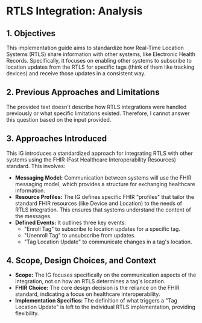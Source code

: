 # RTLS Integration: Analysis

## 1. Objectives 
This implementation guide aims to standardize how Real-Time Location Systems (RTLS) share information with other systems, like Electronic Health Records.  Specifically, it focuses on enabling other systems to subscribe to location updates from the RTLS for specific tags (think of them like tracking devices) and receive those updates in a consistent way. 

## 2. Previous Approaches and Limitations
The provided text doesn't describe how RTLS integrations were handled previously or what specific limitations existed. Therefore, I cannot answer this question based on the input provided.

## 3.  Approaches Introduced
This IG introduces a standardized approach for integrating RTLS with other systems using the FHIR (Fast Healthcare Interoperability Resources) standard. This involves:

*   **Messaging Model:**  Communication between systems will use the FHIR messaging model, which provides a structure for exchanging healthcare information.
*   **Resource Profiles:**  The IG defines specific FHIR "profiles" that tailor the standard FHIR resources (like Device and Location) to the needs of RTLS integration. This ensures that systems understand the content of the messages.
*   **Defined Events:** It outlines three key events: 
    *   "Enroll Tag" to subscribe to location updates for a specific tag.
    *   "Unenroll Tag" to unsubscribe from updates.
    *   "Tag Location Update" to communicate changes in a tag's location.

## 4. Scope, Design Choices, and Context
*   **Scope:** The IG focuses specifically on the communication aspects of the integration, not on how an RTLS determines a tag's location. 
*   **FHIR Choice:** The core design decision is the reliance on the FHIR standard, indicating a focus on healthcare interoperability.
*   **Implementation Specifics:** The definition of what triggers a "Tag Location Update" is left to the individual RTLS implementation, providing flexibility. 
